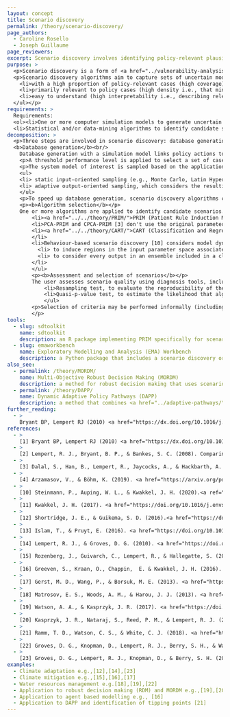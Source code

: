 ```yaml
---
layout: concept
title: Scenario discovery
permalink: /theory/scenario-discovery/
page_authors:
  - Caroline Rosello
  - Joseph Guillaume
page_reviewers:
excerpt: Scenario discovery involves identifying policy-relevant plausible future scenarios as a form of vulnerability analysis or to identify a limited number of future scenarios to focus on
purpose: >
  <p>Scenario discovery is a form of <a href="../vulnerability-analysis/">vulnerability analysis</a>. It is a participatory computer-assisted scenario development approach used to summarise multiple plausible future scenarios and identify scenarios relevant to the design and choice of policies. Such policy relevant scenarios consist of sets of future states of the world representing vulnerabilities for the proposed policy i.e., either conditions in which a policy may fail to meet its performance goals or in which its performance deviates significantly from the optimum policy [1].</p>
  <p>Scenario discovery algorithms aim to capture sets of uncertain model input parameter values:<ul>
    <li>with a high proportion of policy-relevant cases (high coverage),</li>
    <li>primarily relevant to policy cases (high density i.e., that minimise decision-irrelevant inputs within a region), and</li> 
    <li>easy to understand (high interpretability i.e., describing relevant parameter dimensions with influential input parameters for an output) [2].</li>
  </ul></p>
requirements: >
  Requirements:
  <ol><li>One or more computer simulation models to generate uncertain model input parameters datasets,</li>
  <li>Statistical and/or data-mining algorithms to identify candidate scenarios,</li> <li>Diagnostic tools for evaluating the significance of the parameter constraints proposed by scenario discovery algorithms [1]</li></ol>
decomposition: >
  <p>Three steps are involved in scenario discovery: database generation, algorithm selection, and scenario assessment and selection.</p>
  <b>Database generation</b><br/>
    Database generation with a simulation model links policy actions to consequences of interest, with each scenario described by a vector representing a particular point in a dimensional space of uncertain model input parameters. 
    <p>A threshold performance level is applied to select a set of cases of interest, using some policy-relevant criteria [1]. To avoid aggregation of performance criteria, scenario discovery has also been applied to multiple performance metrics separately, yielding a set of scenarios, explicitly describing the sensitivity of scenario discovery results to the choice of different metrics [12].</p>
    <p>The system model of interest is sampled based on the application of an experimental design over the uncertain inputs for a candidate strategy, e.g. using the <a href="../../tools/emaworkbench/">Exploratory Modelling & Analysis Workbench</a> [11]. Two approaches to sampling include [13]: </p>
    <ul>
    <li> static input-oriented sampling (e.g., Monte Carlo, Latin Hypercube sampling, criterion based sampling) which consider the input space without considering the resulting output space.</li>
    <li> adaptive output-oriented sampling, which considers the resulting output space and a dynamical approach to complex issues or system non-linearities, e.g. using a roughness measure to characterise the dynamic complexity of simulation runs and direct the adaptive sampling process to potentially areas of interest in the output space [13]</li>
    </ul>
    <p>To speed up database generation, scenario discovery algorithms can also be used with "surrogate models" or "meta-models" that provide a faster running model that is trained to replicate the relationship between inputs and outputs, e.g. with PRIM using "rule extraction" [4].</p>
    <p><b>Algorithm selection</b></p>
    One or more algorithms are applied to identify candidate scenarios. Each algorithm can define groups of scenarios in their own way.<ul>
        <li><a href="../../theory/PRIM/">PRIM (Patient Rule Induction Method)</a> identifies "boxes" in parameter space, i.e. bounds on parameter values within which scenarios meet some pre-defined criteria. PRIM is a bump-hunting (activity region finding) algorithm used to achieve a desired balance between coverage, density and interpretability.</li>
        <li>PCA-PRIM and CPCA-PRIM [3] don't use the original parameters, but instead identify boxes using orthogonal rotations obtained through principal component analysis (PCA), optionally with constraints to improve interpretability. This may improve density and coverage of boxes.</li>
        <li><a href="../../theory/CART/">CART (Classification and Regression Tree)</a> is a classification algorithm that typically provide outputs as a decision tree. The algorithm successively partitions the input space with a sequence of binary splits. Discovered scenarios are therefore described by a sequence of classification rules.
        </li>
        <li>Behaviour-based scenario discovery [10] considers model dynamics over time based on the use of time series clustering during the scenario discovery algorithms' identification stage to identify common macro-level behaviours in the ensemble of output time series. Two interests of the approach are:<ol>
          <li> to induce regions in the input parameter space associated with model behaviours over time rather than considering a static state of the model.</li>
          <li> to consider every output in an ensemble included in a cluster and mapped to a region (box) in the input parameter space, rather than a small subset.</li>
        </li>
        </ul>
        <p><b>Assessment and selection of scenarios</b></p>
        The user assesses scenario quality using diagnosis tools, including measures of coverage, density and interpretabiliy, to improve understanding of the identified scenarios and evaluate the ability of the algorithm to characterise cases of interest in the database. Diagnostic tools include [1]:<ul>
            <li>Resampling test, to evaluate the reproducibility of the scenario discovery algorithm results.</li>
            <li>Quasi-p-value test, to estimate the likelihood that algorithm constrains some parameter by chance.</li>
            </ul>
        <p>Selection of criteria may be performed informally (including drawing on diagnosis metrics) or formally, e.g. based on the consideration of utility scores for failure scenarios [1].
        </p>
tools:
  - slug: sdtoolkit
    name: sdtoolkit
    description: an R package implementing PRIM specifically for scenario discovery
  - slug: emaworkbench
    name: Exploratory Modelling and Analysis (EMA) Workbench
    description: a Python package that includes a scenario discovery oriented implementation of PRIM.
also_see:
  - permalink: /theory/MORDM/
    name: Multi-Objective Robust Decision Making (MORDM)
    description: a method for robust decision making that uses scenario discovery
  - permalink: /theory/DAPP/
    name: Dynamic Adaptive Policy Pathways (DAPP)
    description: a method that combines <a href="../adaptive-pathways/">adaptive pathways</a> and Dynamic Adaptive Planning (DAP), and can use scenario discovery to identify tipping points.
further_reading:
  - >
    Bryant BP, Lempert RJ (2010) <a href="https://dx.doi.org/10.1016/j.techfore.2009.08.002">Thinking inside the box: A participatory, computer-assisted approach to scenario discovery.</a> Technological Forecasting and Social Change, 77(1), 34–49. doi:10.1016/j.techfore.2009.08.002
references:
  - >
    [1] Bryant BP, Lempert RJ (2010) <a href="https://dx.doi.org/10.1016/j.techfore.2009.08.002">Thinking inside the box: A participatory, computer-assisted approach to scenario discovery.</a> Technological Forecasting and Social Change, 77(1), 34–49. doi:10.1016/j.techfore.2009.08.002
  - >
    [2] Lempert, R. J., Bryant, B. P., & Bankes, S. C. (2008). Comparing algorithms for scenario discovery. RAND, Santa Monica, CA.
  - >
    [3] Dalal, S., Han, B., Lempert, R., Jaycocks, A., & Hackbarth, A. (2013) <a href="https://doi.org/10.1016/j.envsoft.2013.05.013">. Improving scenario discovery using orthogonal rotations.</a> Environmental Modelling & Software, 48, 49–64.
  - >
    [4] Arzamasov, V., & Böhm, K. (2019). <a href="https://arxiv.org/pdf/1910.01713v1.pdf">Scenario Discovery via Rule Extraction</a>. ArXiv Preprint ArXiv:1910.01713.
  - >
    [10] Steinmann, P., Auping, W. L., & Kwakkel, J. H. (2020).<a ref="https://doi.org/10.1016/j.techfore.2020.120052"> Behavior-based scenario discovery using time series clustering.</a> Technological Forecasting and Social Change, 156, 120052.
  - >
    [11] Kwakkel, J. H. (2017). <a href="https://doi.org/10.1016/j.envsoft.2017.06.054">The Exploratory Modeling Workbench: An open source toolkit for exploratory modeling, scenario discovery, and (multi-objective) robust decision making. </a> Environmental Modelling & Software, 96, 239–250.
  - >
    [12] Shortridge, J. E., & Guikema, S. D. (2016).<a href="https://doi.org/10.1111/risa.12582"> Scenario Discovery with Multiple Criteria: An Evaluation of the Robust Decision-Making Framework for Climate Change Adaptation.</a> Risk Analysis, 36(12), 2298–2312.
  - >
    [13] Islam, T., & Pruyt, E. (2016). <a href="https://doi.org/10.1016/j.envsoft.2015.09.014">Scenario generation using adaptive sampling: The case of resource scarcity. </a> Environmental Modelling & Software, 79, 285–299.
  - >
    [14] Lempert, R. J., & Groves, D. G. (2010). <a href="https://doi.org/10.1016/j.techfore.2010.04.007">Identifying and evaluating robust adaptive policy responses to climate change for water management agencies in the American west. </a>Technological Forecasting and Social Change, 77(6), 960–974.
  - >
    [15] Rozenberg, J., Guivarch, C., Lempert, R., & Hallegatte, S. (2014).<a href="https://doi.org/10.1007/s10584-013-0904-3"> Building SSPs for climate policy analysis: A scenario elicitation methodology to map the space of possible future challenges to mitigation and adaptation. </a> Climatic Change, 122(3), 509–522.
  - >
    [16] Greeven, S., Kraan, O., Chappin,  E. & Kwakkel, J. H. (2016). <a href="https://doi.org/10.18564/jasss.3134"> The Emergence of Climate Change Mitigation Action by Society: An Agent-Based Scenario Discovery Study. </a> Journal of Artificial Societies and Social Simulation, 19(3), 9.
  - >
    [17] Gerst, M. D., Wang, P., & Borsuk, M. E. (2013). <a href="https://doi.org/10.1016/j.envsoft.2012.09.001">Discovering plausible energy and economic futures under global change using multidimensional scenario discovery. </a> Environmental Modelling & Software, 44, 76–86.
  - >
    [18] Matrosov, E. S., Woods, A. M., & Harou, J. J. (2013). <a href="https://doi.org/10.1016/j.jhydrol.2013.03.006">Robust Decision Making and Info-Gap Decision Theory for water resource system planning. </a> Journal of Hydrology, 494, 43–58.
  - >
    [19] Watson, A. A., & Kasprzyk, J. R. (2017). <a href="https://doi.org/10.1016/j.envsoft.2016.12.001">Incorporating deeply uncertain factors into the many objective search process. </a> Environmental Modelling & Software, 89, 159–171.
  - >
    [20] Kasprzyk, J. R., Nataraj, S., Reed, P. M., & Lempert, R. J. (2013). <a href="https://doi.org/10.1016/j.envsoft.2012.12.007">Many objective robust decision making for complex environmental systems undergoing change.</a> Environmental Modelling & Software, 42, 55–71.
  - >
    [21] Ramm, T. D., Watson, C. S., & White, C. J. (2018). <a href="https://doi.org/10.1016/j.compenvurbsys.2018.01.002">Describing adaptation tipping points in coastal flood risk management.</a> Computers, Environment and Urban Systems, 69, 74–86.
  - >
    [22] Groves, D. G., Knopman, D., Lempert, R. J., Berry, S. H., & Wainfan, L. (2008). <a href="https://www.rand.org/pubs/technical_reports/TR505.html">Presenting Uncertainty About Climate Change to Water-Resource Managers: A Summary of Workshops with the Inland Empire Utilities Agency. </a> RAND Corporation.
  - >
    [23] Groves, D. G., Lempert, R. J., Knopman, D., & Berry, S. H. (2008). <a href="https://www.rand.org/pubs/documented_briefings/DB550.html">Preparing for an Uncertain Future Climate in the Inland Empire: Identifying Robust Water-Management Strategies.</a> RAND Corporation.
examples:
  - Climate adaptation e.g.,[12],[14],[23]
  - Climate mitigation e.g.,[15],[16],[17]
  - Water resources management e.g.[18],[19],[22]
  - Application to robust decision making (RDM) and MORDM e.g.,[19],[20]
  - Application to agent based modelling e.g., [16]
  - Application to DAPP and identification of tipping points [21]
---
```

